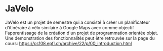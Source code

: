 # JaVelo

JaVelo est un projet de semestre qui a consisté à créer un planificateur d'itinéraire à vélo similaire à Google Maps avec comme objectif l'apprentissage
de la création d'un projet de programmation orientée objet. Une demonstration des fonctionnalités peut être retrouvée sur la page du cours:
https://cs108.epfl.ch/archive/22/p/00_introduction.html
